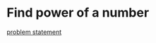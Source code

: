 # Find power of a number
[problem statement](https://codezen.codingninjas.in/practice/8549/467/find-power-of-a-number)